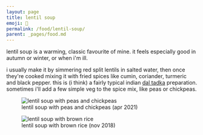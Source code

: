 ```yaml
---
layout: page
title: lentil soup
emoji: 🍜
permalink: /food/lentil-soup/
parent: _pages/food.md
---
```

lentil soup is a warming, classic favourite of mine. it feels especially good in autumn or winter, or when i'm ill.

i usually make it by simmering red split lentils in salted water, then once they're cooked mixing it with fried spices like cumin, coriander, turmeric and black pepper. this is (i think) a fairly typical indian [dal tadka](https://en.wikipedia.org/wiki/Dal#Preparation) preparation. sometimes i'll add a few simple veg to the spice mix, like peas or chickpeas.

<figure markdown="0">
    <img src="{% link /assets/images/lentil_soup_peas.jpg %}" alt="lentil soup with peas and chickpeas">
    <figcaption>lentil soup with peas and chickpeas (apr 2021)</figcaption>
</figure>
<figure markdown="0">
    <img src="{% link /assets/images/lentil_soup_brown_rice.jpg %}" alt="lentil soup with brown rice">
    <figcaption>lentil soup with brown rice (nov 2018)</figcaption>
</figure>
